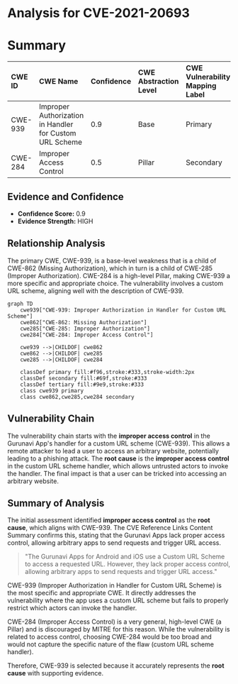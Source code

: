 # Analysis for CVE-2021-20693

# Summary
| CWE ID  | CWE Name                                                | Confidence | CWE Abstraction Level | CWE Vulnerability Mapping Label | CWE-Vulnerability Mapping Notes |
| :------- | :------------------------------------------------------ | :--------- | :-------------------- | :------------------------------ | :------------------------------ |
| CWE-939  | Improper Authorization in Handler for Custom URL Scheme | 0.9        | Base                  | Primary                        | Allowed                       |
| CWE-284  | Improper Access Control                                 | 0.5        | Pillar                  | Secondary                      | Discouraged                   |

## Evidence and Confidence

*   **Confidence Score:** 0.9
*   **Evidence Strength:** HIGH

## Relationship Analysis
The primary CWE, CWE-939, is a base-level weakness that is a child of CWE-862 (Missing Authorization), which in turn is a child of CWE-285 (Improper Authorization). CWE-284 is a high-level Pillar, making CWE-939 a more specific and appropriate choice. The vulnerability involves a custom URL scheme, aligning well with the description of CWE-939.

```mermaid
graph TD
    cwe939["CWE-939: Improper Authorization in Handler for Custom URL Scheme"]
    cwe862["CWE-862: Missing Authorization"]
    cwe285["CWE-285: Improper Authorization"]
    cwe284["CWE-284: Improper Access Control"]

    cwe939 -->|CHILDOF| cwe862
    cwe862 -->|CHILDOF| cwe285
    cwe285 -->|CHILDOF| cwe284
    
    classDef primary fill:#f96,stroke:#333,stroke-width:2px
    classDef secondary fill:#69f,stroke:#333
    classDef tertiary fill:#9e9,stroke:#333
    class cwe939 primary
    class cwe862,cwe285,cwe284 secondary
```

## Vulnerability Chain
The vulnerability chain starts with the **improper access control** in the Gurunavi App's handler for a custom URL scheme (CWE-939). This allows a remote attacker to lead a user to access an arbitrary website, potentially leading to a phishing attack. The **root cause** is the **improper access control** in the custom URL scheme handler, which allows untrusted actors to invoke the handler. The final impact is that a user can be tricked into accessing an arbitrary website.

## Summary of Analysis
The initial assessment identified **improper access control** as the **root cause**, which aligns with CWE-939. The CVE Reference Links Content Summary confirms this, stating that the Gurunavi Apps lack proper access control, allowing arbitrary apps to send requests and trigger URL access.

>   "The Gurunavi Apps for Android and iOS use a Custom URL Scheme to access a requested URL. However, they lack proper access control, allowing arbitrary apps to send requests and trigger URL access."

CWE-939 (Improper Authorization in Handler for Custom URL Scheme) is the most specific and appropriate CWE. It directly addresses the vulnerability where the app uses a custom URL scheme but fails to properly restrict which actors can invoke the handler.

CWE-284 (Improper Access Control) is a very general, high-level CWE (a Pillar) and is discouraged by MITRE for this reason. While the vulnerability is related to access control, choosing CWE-284 would be too broad and would not capture the specific nature of the flaw (custom URL scheme handler).

Therefore, CWE-939 is selected because it accurately represents the **root cause** with supporting evidence.